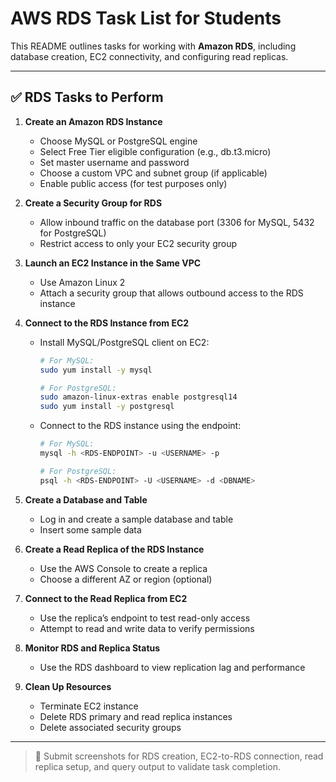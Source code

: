 # AWS RDS Task List for Students

This README outlines tasks for working with **Amazon RDS**, including database creation, EC2 connectivity, and configuring read replicas.

---

## ✅ RDS Tasks to Perform

1. **Create an Amazon RDS Instance**
   - Choose MySQL or PostgreSQL engine
   - Select Free Tier eligible configuration (e.g., db.t3.micro)
   - Set master username and password
   - Choose a custom VPC and subnet group (if applicable)
   - Enable public access (for test purposes only)

2. **Create a Security Group for RDS**
   - Allow inbound traffic on the database port (3306 for MySQL, 5432 for PostgreSQL)
   - Restrict access to only your EC2 security group

3. **Launch an EC2 Instance in the Same VPC**
   - Use Amazon Linux 2
   - Attach a security group that allows outbound access to the RDS instance

4. **Connect to the RDS Instance from EC2**
   - Install MySQL/PostgreSQL client on EC2:
     ```bash
     # For MySQL:
     sudo yum install -y mysql

     # For PostgreSQL:
     sudo amazon-linux-extras enable postgresql14
     sudo yum install -y postgresql
     ```
   - Connect to the RDS instance using the endpoint:
     ```bash
     # For MySQL:
     mysql -h <RDS-ENDPOINT> -u <USERNAME> -p

     # For PostgreSQL:
     psql -h <RDS-ENDPOINT> -U <USERNAME> -d <DBNAME>
     ```

5. **Create a Database and Table**
   - Log in and create a sample database and table
   - Insert some sample data

6. **Create a Read Replica of the RDS Instance**
   - Use the AWS Console to create a replica
   - Choose a different AZ or region (optional)

7. **Connect to the Read Replica from EC2**
   - Use the replica’s endpoint to test read-only access
   - Attempt to read and write data to verify permissions

8. **Monitor RDS and Replica Status**
   - Use the RDS dashboard to view replication lag and performance

9. **Clean Up Resources**
   - Terminate EC2 instance
   - Delete RDS primary and read replica instances
   - Delete associated security groups

---

> 📌 Submit screenshots for RDS creation, EC2-to-RDS connection, read replica setup, and query output to validate task completion.

